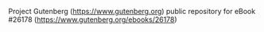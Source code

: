 Project Gutenberg (https://www.gutenberg.org) public repository for eBook #26178 (https://www.gutenberg.org/ebooks/26178)
